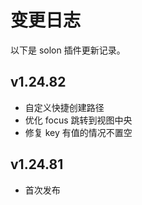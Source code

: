 # 变更日志

以下是 solon 插件更新记录。

## v1.24.82

- 自定义快捷创建路径
- 优化 focus 跳转到视图中央
- 修复 key 有值的情况不置空

## v1.24.81

- 首次发布
